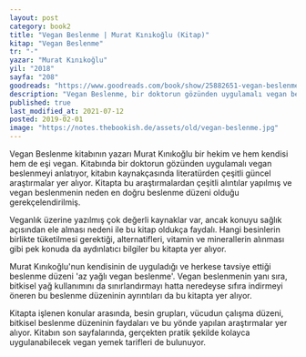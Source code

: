 ```yaml
---
layout: post  
category: book2  
title: "Vegan Beslenme | Murat Kınıkoğlu (Kitap)"  
kitap: "Vegan Beslenme"  
tr: "-"  
yazar: "Murat Kınıkoğlu"  
yil: "2018"  
sayfa: "208"  
goodreads: "https://www.goodreads.com/book/show/25882651-vegan-beslenme"
description: "Vegan Beslenme, bir doktorun gözünden uygulamalı vegan beslenmeyi anlatıyor."
published: true
last_modified_at: 2021-07-12
posted: 2019-02-01
image: "https://notes.thebookish.de/assets/old/vegan-beslenme.jpg"
---
```


Vegan Beslenme kitabının yazarı Murat Kınıkoğlu bir hekim ve hem kendisi hem de eşi vegan. Kitabında bir doktorun gözünden uygulamalı vegan beslenmeyi anlatıyor, kitabın kaynakçasında literatürden çeşitli güncel araştırmalar yer alıyor. Kitapta bu araştırmalardan çeşitli alıntılar yapılmış ve vegan beslenmenin neden en doğru beslenme düzeni olduğu gerekçelendirilmiş.  
  
Veganlık üzerine yazılmış çok değerli kaynaklar var, ancak konuyu sağlık açısından ele alması nedeni ile bu kitap oldukça faydalı. Hangi besinlerin birlikte tüketilmesi gerektiği, alternatifleri, vitamin ve minerallerin alınması gibi pek konuda da aydınlatıcı bilgiler bu kitapta yer alıyor.  
  
Murat Kınıkoğlu'nun kendisinin de uyguladığı ve herkese tavsiye ettiği beslenme düzeni 'az yağlı vegan beslenme'. Vegan beslenmenin yanı sıra, bitkisel yağ kullanımını da sınırlandırmayı hatta neredeyse sıfıra indirmeyi öneren bu beslenme düzeninin ayrıntıları da bu kitapta yer alıyor.  
  
Kitapta işlenen konular arasında, besin grupları, vücudun çalışma düzeni, bitkisel beslenme düzeninin faydaları ve bu yönde yapılan araştırmalar yer alıyor. Kitabın son sayfalarında, gerçekten pratik şekilde kolayca uygulanabilecek vegan yemek tarifleri de bulunuyor.  